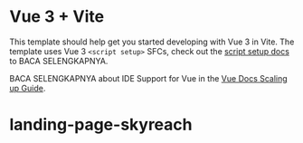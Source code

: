 # Vue 3 + Vite

This template should help get you started developing with Vue 3 in Vite. The template uses Vue 3 `<script setup>` SFCs, check out the [script setup docs](https://v3.vuejs.org/api/sfc-script-setup.html#sfc-script-setup) to BACA SELENGKAPNYA.

BACA SELENGKAPNYA about IDE Support for Vue in the [Vue Docs Scaling up Guide](https://vuejs.org/guide/scaling-up/tooling.html#ide-support).
# landing-page-skyreach
